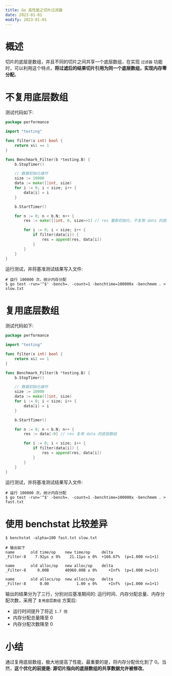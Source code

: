 ```yaml
---
title: Go 高性能之切片过滤器
date: 2023-01-01
modify: 2023-01-01
---
```


# 概述

切片的底层是数组，并且不同的切片之间共享一个底层数组，在实现 `过滤器` 功能时，可以利用这个特点，**将过滤后的结果切片引用为同一个底层数组，实现内存零分配**。

# 不复用底层数组

测试代码如下:

```go
package performance

import "testing"

func filter(x int) bool {
	return x&1 == 1
}

func Benchmark_Filter(b *testing.B) {
	b.StopTimer()

	// 数据初始化操作
	size := 10000
	data := make([]int, size)
	for i := 0; i < size; i++ {
		data[i] = i
	}

	b.StartTimer()

	for n := 0; n < b.N; n++ {
		res := make([]int, 0, size>>1) // res 重新初始化，不复用 data 的底层数组

		for i := 0; i < size; i++ {
			if filter(data[i]) {
				res = append(res, data[i])
			}
		}
	}
}
```

运行测试，并将基准测试结果写入文件:

```shell
# 运行 100000 次，统计内存分配
$ go test -run='^$' -bench=. -count=1 -benchtime=100000x -benchmem . > slow.txt
```

# 复用底层数组

测试代码如下:

```go
package performance

import "testing"

func filter(x int) bool {
	return x&1 == 1
}

func Benchmark_Filter(b *testing.B) {
	b.StopTimer()

	// 数据初始化操作
	size := 10000
	data := make([]int, size)
	for i := 0; i < size; i++ {
		data[i] = i
	}

	b.StartTimer()

	for n := 0; n < b.N; n++ {
		res := data[:0] // res 复用 data 的底层数组

		for i := 0; i < size; i++ {
			if filter(data[i]) {
				res = append(res, data[i])
			}
		}
	}
}
```

运行测试，并将基准测试结果写入文件:

```shell
# 运行 100000 次，统计内存分配
$ go test -run='^$' -bench=. -count=1 -benchtime=100000x -benchmem . > fast.txt
```

# 使用 benchstat 比较差异

```shell
$ benchstat -alpha=100 fast.txt slow.txt 

# 输出如下
name       old time/op    new time/op     delta
_Filter-8    7.92µs ± 0%    21.11µs ± 0%  +166.67%  (p=1.000 n=1+1)

name       old alloc/op   new alloc/op    delta
_Filter-8     0.00B       40960.00B ± 0%     +Inf%  (p=1.000 n=1+1)

name       old allocs/op  new allocs/op   delta
_Filter-8      0.00            1.00 ± 0%     +Inf%  (p=1.000 n=1+1)
```

输出的结果分为了三行，分别对应基准期间的: 运行时间、内存分配总量、内存分配次数，采用了 `复用底层数组` 方案后:
- 运行时间提升了将近 `1.7 倍`
- 内存分配总量降至 0
- 内存分配次数降至 0

# 小结

通过复用底层数组，极大地提高了性能，最重要的是，将内存分配优化到了 0。当然，**这个优化的前提是: 源切片指向的底层数组的共享数据允许被修改**。

